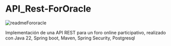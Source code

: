 # API_Rest-ForOracle
![readmeFororacle](https://github.com/user-attachments/assets/10cc24dd-106f-4a12-97da-487a07ae6fc0)

Implementación de una API REST para un foro online participativo, realizado con Java 22, Spring boot, Maven, Spring Security, Postgresql
